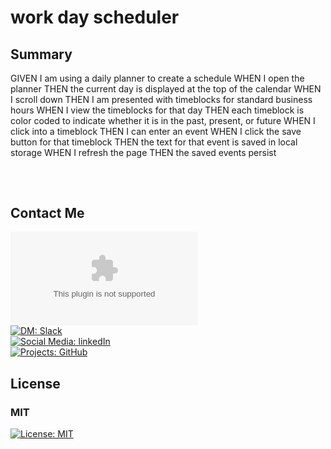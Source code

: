 # work day scheduler 

## Summary


<i class="ri-home-5-line"></i>

GIVEN I am using a daily planner to create a schedule
WHEN I open the planner
THEN the current day is displayed at the top of the calendar
WHEN I scroll down
THEN I am presented with timeblocks for standard business hours
WHEN I view the timeblocks for that day
THEN each timeblock is color coded to indicate whether it is in the past, present, or future
WHEN I click into a timeblock
THEN I can enter an event
WHEN I click the save button for that timeblock
THEN the text for that event is saved in local storage
WHEN I refresh the page
THEN the saved events persist
##



## 


<a href="./assets/imgs/RemixIcon_Icon/RemixIcon_PNG_Black/mail-send-line.png"></a>

<br>

## Contact Me

[![Email: Yahoo](yahoo.com)](www.yahoo.com)<br>
[![DM: Slack](vince_)](www.slack.com)<br>
[![Social Media: linkedIn](https://linkedin.com/vlsulliv/)](www.linkedin.com)<br>
[![Projects: GitHub](https://github.com/vlsulliv)](www.github.com)<br>



## License

### <span><b>MIT</b></span><br>
[![License: MIT](https://img.shields.io/badge/License-MIT-yellow.svg)](https://opensource.org/licenses/MIT)<br>

